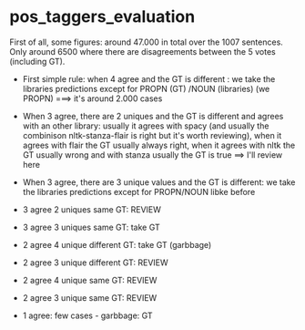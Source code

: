 # pos_taggers_evaluation

First of all, some figures: around 47.000 in total over the 1007 sentences. Only around 6500 where there are disagreements between the 5 votes (including GT).

- First simple rule: when 4 agree and the GT is different : we take the libraries predictions except for PROPN (GT) /NOUN (libraries) (we PROPN)
===> it's around 2.000 cases

- When 3 agree, there are 2 uniques and the GT is different and agrees with an other library: usually it agrees with spacy (and usually the combinison 
nltk-stanza-flair is right but it's worth reviewing), when it agrees with flair the GT usually always right, when it agrees with nltk the GT usually wrong 
and with stanza usually the GT is true
==> I'll review here


- When 3 agree, there are 3 unique values and the GT is different: we take the libraries predictions except for PROPN/NOUN libke before

- 3 agree 2 uniques same GT: REVIEW

- 3 agree 3 uniques same GT: take GT

- 2 agree 4 unique different GT: take GT (garbbage) 

- 2 agree 3 unique different GT: REVIEW
- 2 agree 4 unique same GT: REVIEW
- 2 agree 3 unique same GT: REVIEW

- 1 agree: few cases - garbbage:  GT
